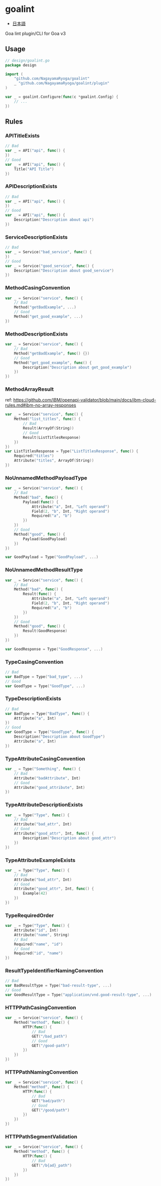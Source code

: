 # goalint

- [日本語](README_ja.md)

Goa lint plugin/CLI for Goa v3

## Usage

```go
// design/goalint.go
package design

import (
	"github.com/NagayamaRyoga/goalint"
	_ "github.com/NagayamaRyoga/goalint/plugin"
)

var _ = goalint.Configure(func(c *goalint.Config) {
	// ...
})
```

## Rules

### APITitleExists

```go
// Bad
var _ = API("api", func() {
})
// Good
var _ = API("api", func() {
	Title("API Title")
})
```

### APIDescriptionExists

```go
// Bad
var _ = API("api", func() {
})
// Good
var _ = API("api", func() {
	Description("Description about api")
})
```

### ServiceDescriptionExists

```go
// Bad
var _ = Service("bad_service", func() {
})
// Good
var _ = Service("good_service", func() {
	Description("Description about good_service")
})
```

### MethodCasingConvention

```go
var _ = Service("service", func() {
	// Bad
	Method("getBadExample", ...)
	// Good
	Method("get_good_example", ...)
})
```

### MethodDescriptionExists

```go
var _ = Service("service", func() {
	// Bad
	Method("getBadExample", func() {})
	// Good
	Method("get_good_example", func() {
		Description("Description about get_good_example")
	})
})
```

### MethodArrayResult

ref: https://github.com/IBM/openapi-validator/blob/main/docs/ibm-cloud-rules.md#ibm-no-array-responses

```go
var _ = Service("service", func() {
	Method("list_titles", func() {
		// Bad
		Result(ArrayOf(String))
		// Good
		Result(ListTitlesResponse)
	})
})
var ListTitlesResponse = Type("ListTitlesResponse", func() {
	Required("titles")
	Attribute("titles", ArrayOf(String))
})
```

### NoUnnamedMethodPayloadType

```go
var _ = Service("service", func() {
	// Bad
	Method("bad", func() {
		Payload(func() {
			Attribute("a", Int, "Left operand")
			Field(2, "b", Int, "Right operand")
			Required("a", "b")
		})
	})
	// Good
	Method("good", func() {
		Payload(GoodPayload)
	})
})

var GoodPayload = Type("GoodPayload", ...)
```

### NoUnnamedMethodResultType

```go
var _ = Service("service", func() {
	// Bad
	Method("bad", func() {
		Result(func() {
			Attribute("a", Int, "Left operand")
			Field(2, "b", Int, "Right operand")
			Required("a", "b")
		})
	})
	// Good
	Method("good", func() {
		Result(GoodResponse)
	})
})

var GoodResponse = Type("GoodResponse", ...)
```

### TypeCasingConvention

```go
// Bad
var BadType = Type("bad_type", ...)
// Good
var GoodType = Type("GoodType", ...)
```

### TypeDescriptionExists

```go
// Bad
var BadType = Type("BadType", func() {
	Attribute("a", Int)
})
// Good
var GoodType = Type("GoodType", func() {
	Description("Description about GoodType")
	Attribute("a", Int)
})
```

### TypeAttributeCasingConvention

```go
var _ = Type("Something", func() {
	// Bad
	Attribute("badAttribute", Int)
	// Good
	Attribute("good_attribute", Int)
})
```

### TypeAttributeDescriptionExists

```go
var _ = Type("Type", func() {
	// Bad
	Attribute("bad_attr", Int)
	// Good
	Attribute("good_attr", Int, func() {
		Description("Description about good_attr")
	})
})
```

### TypeAttributeExampleExists

```go
var _ = Type("Type", func() {
	// Bad
	Attribute("bad_attr", Int)
	// Good
	Attribute("good_attr", Int, func() {
		Example(42)
	})
})
```

### TypeRequiredOrder

```go
var _ = Type("Type", func() {
	Attribute("id", Int)
	Attribute("name", String)
	// Bad
	Required("name", "id")
	// Good
	Required("id", "name")
})
```


### ResultTypeIdentifierNamingConvention

```go
// Bad
var BadResultType = Type("bad-result-type", ...)
// Good
var GoodResultType = Type("application/vnd.good-result-type", ...)
```

### HTTPPathCasingConvention

```go
var _ = Service("service", func() {
	Method("method", func() {
		HTTP(func() {
			// Bad
			GET("/bad_path")
			// Good
			GET("/good-path")
		})
	})
})
```

### HTTPPathNamingConvention

```go
var _ = Service("service", func() {
	Method("method", func() {
		HTTP(func() {
			// Bad
			GET("bad/path")
			// Good
			GET("/good/path")
		})
	})
})
```

### HTTPPathSegmentValidation

```go
var _ = Service("service", func() {
	Method("method", func() {
		HTTP(func() {
			// Bad
			GET("/b{ad}_path")
		})
	})
})
```
